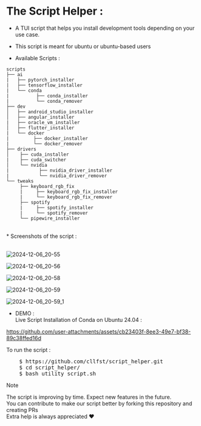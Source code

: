 # The Script Helper :
*  A TUI script that helps you install development tools depending on your use case.
*  This script is meant for ubuntu or ubuntu-based users

*  Available Scripts :
```
scripts
├── ai
|   ├── pytorch_installer
|   ├── tensorflow_installer
|   └── conda
|          ├── conda_installer
|          └── conda_remover
├── dev
│   ├── android_studio_installer
│   ├── angular_installer
|   ├── oracle_vm_installer
│   ├── flutter_installer
|   └── docker
|         ├── docker_installer
|         └── docker_remover
├── drivers
│    ├── cuda_installer
|    ├── cuda_switcher 
│    └── nvidia
|           ├── nvidia_driver_installer
|           └── nvidia_driver_remover
└── tweaks
     ├── keyboard_rgb_fix
     |     ├── keyboard_rgb_fix_installer
     |     └── keyboard_rgb_fix_remover
     ├── spotify
     |     ├── spotify_installer
     |     └── spotify_remover
     └── pipewire_installer
```
<br>
*  Screenshots of the script :
<br><br>

![2024-12-06_20-55](https://github.com/user-attachments/assets/b477c59b-3abb-48a6-b271-4f773477d6fe)

![2024-12-06_20-56](https://github.com/user-attachments/assets/70783455-2701-4052-8593-1c6c1d3f4f82)

![2024-12-06_20-58](https://github.com/user-attachments/assets/bbf11d7c-9129-470c-ad91-43d47513c450)

![2024-12-06_20-59](https://github.com/user-attachments/assets/71beedf6-49f6-4d1f-9f76-59f97c37337a)

![2024-12-06_20-59_1](https://github.com/user-attachments/assets/98aab35c-36b2-4175-89cd-0f7896e58a86)
<br>
* DEMO :<br>
Live Script Installation of Conda on Ubuntu 24.04 :
  

https://github.com/user-attachments/assets/cb23403f-8ee3-49e7-bf38-89c38ffed16d


To run the script :
<pre>
    $ https://github.com/cllfst/script_helper.git
    $ cd script_helper/
    $ bash utility_script.sh
</pre>

> [!NOTE]
> The script is improving by time. Expect new features in the future.<br>
> You can contribute to make our script better by forking this repository and creating PRs<br>
> Extra help is always appreciated ❤️


